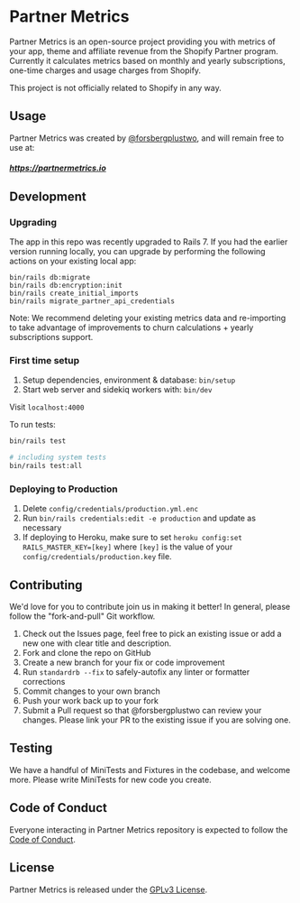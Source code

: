 # Partner Metrics

Partner Metrics is an open-source project providing you with metrics of your app, theme and affiliate revenue from the Shopify Partner program. Currently it calculates metrics based on monthly and yearly subscriptions, one-time charges and usage charges from Shopify.

This project is not officially related to Shopify in any way.

## Usage

Partner Metrics was created by [@forsbergplustwo](@forsbergplustwo), and will remain free to use at:

##### https://partnermetrics.io

## Development

### Upgrading

The app in this repo was recently upgraded to Rails 7. If you had the earlier version running locally, you can upgrade by performing the following actions on your existing local app:

```
bin/rails db:migrate
bin/rails db:encryption:init
bin/rails create_initial_imports
bin/rails migrate_partner_api_credentials
```

Note: We recommend deleting your existing metrics data and re-importing to take advantage of improvements to churn calculations + yearly subscriptions support.

### First time setup

1. Setup dependencies, environment & database: `bin/setup`
2. Start web server and sidekiq workers with: `bin/dev`

Visit `localhost:4000`

To run tests:

```bash
bin/rails test

# including system tests
bin/rails test:all
```

### Deploying to Production

1. Delete `config/credentials/production.yml.enc`
2. Run `bin/rails credentials:edit -e production` and update as necessary
3. If deploying to Heroku, make sure to set `heroku config:set RAILS_MASTER_KEY=[key]` where `[key]` is the value of your `config/credentials/production.key` file.

## Contributing
We'd love for you to contribute join us in making it better! In general, please follow the "fork-and-pull" Git workflow.

1. Check out the Issues page, feel free to pick an existing issue or add a new one with clear title and description.
2. Fork and clone the repo on GitHub
3. Create a new branch for your fix or code improvement
4. Run `standardrb --fix` to safely-autofix any linter or formatter corrections
5. Commit changes to your own branch
6. Push your work back up to your fork
7. Submit a Pull request so that @forsbergplustwo can review your changes. Please link your PR to the existing issue if you are solving one.

## Testing
We have a handful of MiniTests and Fixtures in the codebase, and welcome more. Please write MiniTests for new code you create.

## Code of Conduct
Everyone interacting in Partner Metrics repository is expected to follow the [Code of Conduct](https://github.com/forsbergplustwo/partner-metrics-saas/blob/main/CODE_OF_CONDUCT.md).

## License

Partner Metrics is released under the [GPLv3 License](https://github.com/forsbergplustwo/partner-metrics-saas/blob/main/LICENSE.md).
